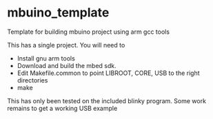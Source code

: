 # mbuino_template
Template for building mbuino project using arm gcc tools

This has a single project.  You will need to 

* Install gnu arm tools
* Download and build the mbed sdk.
* Edit Makefile.common to point LIBROOT, CORE, USB to the right directories
* make

This has only been tested on the included blinky program.  Some work remains to get a working USB example


